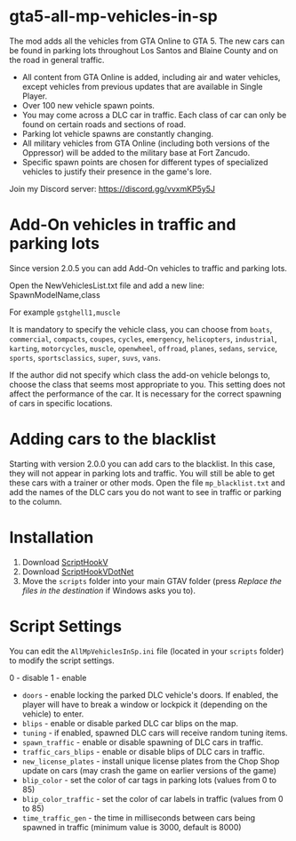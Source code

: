 # gta5-all-mp-vehicles-in-sp
The mod adds all the vehicles from GTA Online to GTA 5. The new cars can be found in parking lots throughout Los Santos and Blaine County and on the road in general traffic.

- All content from GTA Online is added, including air and water vehicles, except vehicles from previous updates that are available in Single Player.
- Over 100 new vehicle spawn points.
- You may come across a DLC car in traffic. Each class of car can only be found on certain roads and sections of road.
- Parking lot vehicle spawns are constantly changing.
- All military vehicles from GTA Online (including both versions of the Oppressor) will be added to the military base at Fort Zancudo.
- Specific spawn points are chosen for different types of specialized vehicles to justify their presence in the game's lore.

Join my Discord server: https://discord.gg/vvxmKP5y5J

# Add-On vehicles in traffic and parking lots
Since version 2.0.5 you can add Add-On vehicles to traffic and parking lots. 

Open the NewVehiclesList.txt file and add a new line:
SpawnModelName,class

For example `gstghell1,muscle`

It is mandatory to specify the vehicle class, you can choose from `boats`, `commercial`, `compacts`, `coupes`, `cycles`, `emergency`, `helicopters`, `industrial`, `karting`, `motorcycles`, `muscle`, `openwheel`, `offroad`, `planes`, `sedans`, `service`, `sports`, `sportsclassics`, `super`, `suvs`, `vans`.

If the author did not specify which class the add-on vehicle belongs to, choose the class that seems most appropriate to you. 
This setting does not affect the performance of the car. It is necessary for the correct spawning of cars in specific locations.

# Adding cars to the blacklist
Starting with version 2.0.0 you can add cars to the blacklist. In this case, they will not appear in parking lots and traffic. You will still be able to get these cars with a trainer or other mods.
Open the file `mp_blacklist.txt` and add the names of the DLC cars you do not want to see in traffic or parking to the column.

# Installation

1. Download [ScriptHookV](http://dev-c.com/gtav/scripthookv/)
2. Download [ScriptHookVDotNet](https://github.com/scripthookvdotnet/scripthookvdotnet-nightly/releases)
3. Move the `scripts` folder into your main GTAV folder (press _Replace the files in the destination_ if Windows asks you to).

# Script Settings

You can edit the `AllMpVehiclesInSp.ini` file (located in your `scripts` folder) to modify the script settings.

0 - disable
1 - enable

- `doors` - enable locking the parked DLC vehicle's doors. If enabled, the player will have to break a window or lockpick it (depending on the vehicle) to enter.
- `blips` - enable or disable parked DLC car blips on the map.
- `tuning` - if enabled, spawned DLC cars will receive random tuning items.
- `spawn_traffic` - enable or disable spawning of DLC cars in traffic.
- `traffic_cars_blips` - enable or disable blips of DLC cars in traffic.
- `new_license_plates` - install unique license plates from the Chop Shop update on cars (may crash the game on earlier versions of the game)
- `blip_color` - set the color of car tags in parking lots (values from 0 to 85)
- `blip_color_traffic` - set the color of car labels in traffic (values from 0 to 85)
- `time_traffic_gen` - the time in milliseconds between cars being spawned in traffic (minimum value is 3000, default is 8000)
